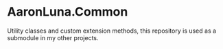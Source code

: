 # AaronLuna.Common
Utility classes and custom extension methods, this repository is used as a submodule in my other projects.
